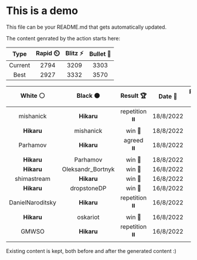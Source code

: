 # This is a demo

This file can be your README.md that gets automatically updated.

The content genrated by the action starts here:

<!--START_SECTION:chessStats-->
<!-- Automatically generated with https://github.com/Balastrong/chess-stats-action -->

| Type | Rapid ⏲️ | Blitz ⚡ | Bullet 🔫 |
|:---:|:---:|:---:|:---:|
| Current | 2794 | 3209 | 3303 |
| Best | 2927 | 3332 | 3570 |

| White ⚪ | Black ⚫ | Result 🏆 | Date 📅 | Position 🗺️ | Type 🕕 |
|:---:|:---:|:---:|:---:|:---:|:---:|
| mishanick | **Hikaru** | repetition ⏸️ | 18/8/2022 | <a href="http://www.ee.unb.ca/cgi-bin/tervo/fen.pl?select=5rk1/p5p1/1p1p2Qp/2pR4/7R/P1P4P/2B3PK/4r1q1 w - -">Link</a> | Rapid |
| **Hikaru** | mishanick | win 🥇 | 18/8/2022 | <a href="http://www.ee.unb.ca/cgi-bin/tervo/fen.pl?select=K7/8/8/8/8/6k1/R7/8 w - -">Link</a> | Rapid |
| Parhamov | **Hikaru** | agreed ⏸️ | 18/8/2022 | <a href="http://www.ee.unb.ca/cgi-bin/tervo/fen.pl?select=6k1/4R1p1/2r1p2p/2P5/4pP2/6P1/7P/6K1 w - -">Link</a> | Rapid |
| **Hikaru** | Parhamov | win 🥇 | 18/8/2022 | <a href="http://www.ee.unb.ca/cgi-bin/tervo/fen.pl?select=2rrkbQ1/3pnpN1/pp2q3/3R2N1/2P5/1P2P2P/PB6/6K1 b - -">Link</a> | Rapid |
| **Hikaru** | Oleksandr_Bortnyk | win 🥇 | 16/8/2022 | <a href="http://www.ee.unb.ca/cgi-bin/tervo/fen.pl?select=7Q/5Q2/2k5/4P3/5P2/8/3q2PK/8 b - -">Link</a> | Blitz |
| shimastream | **Hikaru** | win 🥇 | 16/8/2022 | <a href="http://www.ee.unb.ca/cgi-bin/tervo/fen.pl?select=6k1/8/P1p2p2/4pNp1/3p1nP1/5PK1/4q2R/Q3b3 w - -">Link</a> | Blitz |
| **Hikaru** | dropstoneDP | win 🥇 | 16/8/2022 | <a href="http://www.ee.unb.ca/cgi-bin/tervo/fen.pl?select=7k/5pp1/7p/1ppBpQ2/3qP3/3P4/4K3/1R6 b - -">Link</a> | Blitz |
| DanielNaroditsky | **Hikaru** | repetition ⏸️ | 16/8/2022 | <a href="http://www.ee.unb.ca/cgi-bin/tervo/fen.pl?select=r1b1kb1r/ppp2ppp/3q4/8/P2Q4/8/1PP2PPP/RNB2RK1 w kq -">Link</a> | Blitz |
| **Hikaru** | oskariot | win 🥇 | 16/8/2022 | <a href="http://www.ee.unb.ca/cgi-bin/tervo/fen.pl?select=7r/5pk1/5Pp1/1p5p/3N1P2/P1PP1q2/1P6/1K1R4 b - -">Link</a> | Blitz |
| GMWSO | **Hikaru** | repetition ⏸️ | 16/8/2022 | <a href="http://www.ee.unb.ca/cgi-bin/tervo/fen.pl?select=r1b1kb1r/ppp2ppp/3q4/8/P2Q4/8/1PP2PPP/RNB2RK1 w kq -">Link</a> | Blitz |

<!--END_SECTION:chessStats-->

Existing content is kept, both before and after the generated content :)
